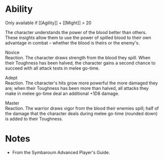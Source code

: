 # Ability
Only available if [[Agility]] + [[Might]] > 20

The character understands the power of the blood better than others. These insights allow them to use the power of spilled blood to their own advantage in combat – whether the blood is theirs or the enemy's.

Novice<br>Reaction. The character draws strength from the blood they spill. When their Toughness has been halved, the character gains a second chance to succeed with all attack tests in melee go-time.

Adept<br>Reaction. The character's hits grow more powerful the more damaged they are; when their Toughness has been more than halved, all attacks they make in melee go-time deal an additional +1D8 damage.

Master<br>Reaction. The warrior draws vigor from the blood their enemies spill; half of the damage that the character deals during melee go-time (rounded down) is added to their Toughness.
# Notes
* From the Symbaroum Advanced Player's Guide.